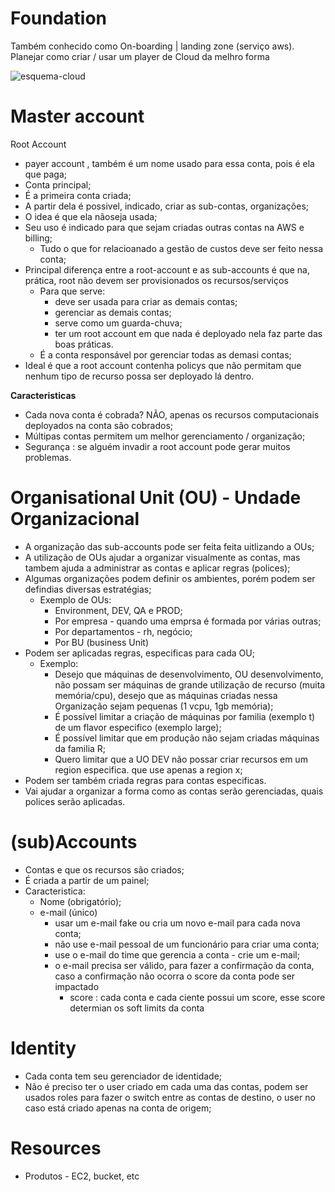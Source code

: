 # Foundation

Também conhecido como On-boarding | landing zone (serviço aws).
Planejar como criar / usar um player de Cloud da melhro forma

![esquema-cloud](AWS/AWS_Expert/Foundation-org-accouting.png)


# Master account

Root Account
- payer account , também é um nome usado para essa conta, pois é ela que paga;
- Conta principal;
- É a primeira conta criada;
- A partir dela é possivel, indicado, criar as sub-contas, organizações;
- O idea é que ela nãoseja usada;
- Seu uso é indicado para que sejam criadas outras contas na AWS e billing;
    - Tudo o que for relacioanado a gestão de custos deve ser feito nessa conta;
- Principal diferença entre a root-account e as sub-accounts é que na, prática, root não devem ser provisionados os recursos/serviços
    - Para que serve:
        - deve ser usada para criar as demais contas;
        - gerenciar as demais contas;
        - serve como um guarda-chuva;
        - ter um root account em que nada é deployado nela faz parte das boas práticas.
    - É a conta responsável por gerenciar todas as demasi contas;
- Ideal é que a root account contenha policys que não permitam que nenhum tipo de recurso possa ser deployado lá dentro.


**Caracteristicas**
- Cada nova conta é cobrada? NÃO, apenas os recursos computacionais deployados na conta são cobrados;
- Múltipas contas permitem um melhor gerenciamento / organização;
- Segurança : se alguém invadir a root account pode gerar muitos problemas.



# Organisational Unit (OU) - Undade Organizacional

- A organização das sub-accounts pode ser feita feita uitlizando a OUs;
- A utilização de OUs ajudar a organizar visualmente as contas, mas tambem ajuda a administrar as contas e aplicar regras (polices);
- Algumas organizações podem definir os ambientes, porém podem ser defindias diversas estratégias;
    - Exemplo de OUs:
        - Environment, DEV, QA e PROD;
        - Por empresa - quando uma emprsa é formada por várias outras;
        - Por departamentos - rh, negócio;
        - Por BU (business Unit)
- Podem ser aplicadas regras, especificas para cada OU;
    - Exemplo:
        - Desejo que máquinas de desenvolvimento, OU desenvolvimento, não possam ser máquinas de grande utilização de recurso (muita memória/cpu), desejo que as máquinas criadas nessa Organização sejam pequenas (1 vcpu, 1gb memória);
        - É possível limitar a criação de máquinas por familia (exemplo t) de um flavor especifico (exemplo large);
        * É possível limitar que em produção não sejam criadas máquinas da familia R;
        * Quero limitar que a UO DEV não possar criar recursos em um region especifica. que use apenas a region x;
- Podem ser também criada regras para contas especificas.
- Vai ajudar a organizar a forma como as contas serão gerenciadas, quais polices serão aplicadas.


# (sub)Accounts

- Contas e que os recursos são criados;
- É criada a partir de um painel;
- Caracteristica:
    - Nome (obrigatório);
    - e-mail (único)
        - usar um e-mail fake ou cria um novo e-mail para cada nova conta;
        - não use e-mail pessoal de um funcionário para criar uma conta;
        - use o e-mail do time que gerencia a conta - crie um e-mail; 
        - o e-mail precisa ser válido, para fazer a confirmação da conta, caso a confirmação não ocorra o score da conta pode ser impactado
            - score : cada conta e cada ciente possui um score, esse score determian os soft limits da conta 


# Identity
- Cada conta tem seu gerenciador de identidade;
- Não é preciso ter o user criado em cada uma das contas, podem ser usados roles para fazer o switch entre as contas de destino, o user no caso está criado apenas na conta de origem;


# Resources

- Produtos - EC2, bucket, etc